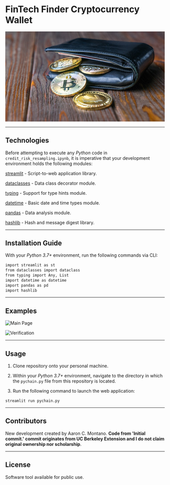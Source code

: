 # FinTech Finder Cryptocurrency Wallet

![Cryptocurrency Wallet](./Images/crypto_wallet.jpeg)

---

## Technologies


Before attempting to execute any _Python_ code in `credit_risk_resampling.ipynb`, it is imperative that your development environment holds the following modules:

[streamlit](https://streamlit.io/) - Script-to-web application library.

[dataclasses](https://docs.python.org/3/library/dataclasses.html) - Data class decorator module. 

[typing](https://docs.python.org/3/library/typing.html) - Support for type hints module. 

[datetime](https://docs.python.org/3/library/datetime.html) - Basic date and time types module. 

[pandas](https://pandas.pydata.org/pandas-docs/stable/) - Data analysis module.

[hashlib](https://docs.python.org/3/library/hashlib.html) - Hash and message digest library. 

---

## Installation Guide

With your _Python 3.7+_ environment, run the following commands via CLI:

```
import streamlit as st
from dataclasses import dataclass
from typing import Any, List
import datetime as datetime
import pandas as pd
import hashlib
```

---

## Examples

![Main Page](./Images/overall_page.png)

![Verification](./Images/validation.png)

---

## Usage

1. Clone repository onto your personal machine. 

2. Within your _Python 3.7+_ environment, navigate to the directory in which the `pychain.py` file from this repository is located. 

3. Run the following command to launch the web application:

```
streamlit run pychain.py
```

---

## Contributors

New development created by Aaron C. Montano. **Code from 'Initial commit.' commit originates from UC Berkeley Extension and I do not claim original ownership nor scholarship**.

---

## License

Software tool available for public use. 
